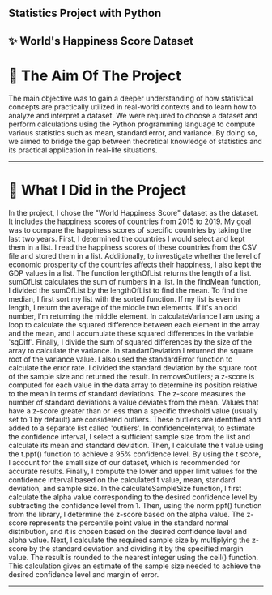 ## Statistics Project with Python

## ✨ World's Happiness Score Dataset 

# 💎 The Aim Of The Project 
The main objective was to gain a deeper understanding of how 
statistical concepts are practically utilized in real-world contexts 
and to learn how to analyze and interpret a dataset. We were required 
to choose a dataset and perform calculations using the Python 
programming language to compute various statistics such as mean, 
standard error, and variance. By doing so, we aimed to bridge the gap 
between theoretical knowledge of statistics and its practical 
application in real-life situations.
<br><hr>
# 💎 What I Did in the Project
In the project, I chose the "World Happiness Score" dataset as the 
dataset. It includes the happiness scores of countries from 2015 to 
2019. My goal was to compare the happiness scores of specific countries 
by taking the last two years. First, I determined the countries I 
would select and kept them in a list. I read the happiness scores of 
these countries from the CSV file and stored them in a list. 
Additionally, to investigate whether the level of economic prosperity 
of the countries affects their happiness, I also kept the GDP values 
in a list. The function lengthOfList returns the length of a list. 
sumOfList calculates the sum of numbers in a list. In the findMean
function, I divided the sumOfList by the lengthOfList to find the 
mean. To find the median, I first sort my list with the sorted
function. If my list is even in length, I return the average of the 
middle two elements. If it's an odd number, I'm returning the middle 
element. In calculateVariance I am using a loop to calculate the 
squared difference between each element in the array and the mean, and 
I accumulate these squared differences in the variable 'sqDiff'. 
Finally, I divide the sum of squared differences by the size of the 
array to calculate the variance. In standartDeviation I returned the 
square root of the variance value. I also used the standardError
function to calculate the error rate. I divided the standard deviation 
by the square root of the sample size and returned the result. In 
removeOutliers; a z-score is computed for each value in the data array 
to determine its position relative to the mean in terms of standard 
deviations. The z-score measures the number of standard deviations a 
value deviates from the mean. Values that have a z-score greater than 
or less than a specific threshold value (usually set to 1 by default) 
are considered outliers. These outliers are identified and added to a 
separate list called 'outliers'. In confidenceInterval; 
to estimate the confidence interval, I select a sufficient sample size 
from the list and calculate its mean and standard deviation. Then, I 
calculate the t value using the t.ppf() function to achieve a 95% 
confidence level. By using the t score, I account for the small size 
of our dataset, which is recommended for accurate results. Finally, I 
compute the lower and upper limit values for the confidence interval 
based on the calculated t value, mean, standard deviation, and sample 
size. In the calculateSampleSize function, I first calculate the alpha 
value corresponding to the desired confidence level by subtracting the 
confidence level from 1. Then, using the norm.ppf() function from the 
library, I determine the z-score based on the alpha value. The z-score 
represents the percentile point value in the standard normal 
distribution, and it is chosen based on the desired confidence level 
and alpha value.
Next, I calculate the required sample size by multiplying the z-score 
by the standard deviation and dividing it by the specified margin 
value. The result is rounded to the nearest integer using the ceil()
function. This calculation gives an estimate of the sample size needed 
to achieve the desired confidence level and margin of error.
<br><hr>

